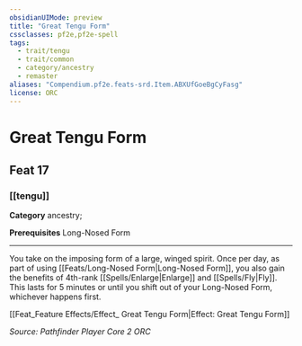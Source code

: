 ```yaml
---
obsidianUIMode: preview
title: "Great Tengu Form"
cssclasses: pf2e,pf2e-spell
tags:
  - trait/tengu
  - trait/common
  - category/ancestry
  - remaster
aliases: "Compendium.pf2e.feats-srd.Item.ABXUfGoeBgCyFasg"
license: ORC
---
```

# Great Tengu Form
## Feat 17
### [[tengu]]

**Category** ancestry; 



**Prerequisites** Long-Nosed Form
* * *
You take on the imposing form of a large, winged spirit. Once per day, as part of using [[Feats/Long-Nosed Form|Long-Nosed Form]], you also gain the benefits of 4th-rank [[Spells/Enlarge|Enlarge]] and [[Spells/Fly|Fly]]. This lasts for 5 minutes or until you shift out of your Long-Nosed Form, whichever happens first.

[[Feat_Feature Effects/Effect_ Great Tengu Form|Effect: Great Tengu Form]]

*Source: Pathfinder Player Core 2*
*ORC*